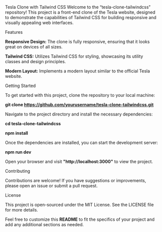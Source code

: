 Tesla Clone with Tailwind CSS
Welcome to the “tesla-clone-tailwindcss” repository! This project is a front-end clone of the Tesla website, designed to demonstrate the capabilities of Tailwind CSS for building responsive and visually appealing web interfaces.

Features

**Responsive Design:** The clone is fully responsive, ensuring that it looks great on devices of all sizes.

**Tailwind CSS:** Utilizes Tailwind CSS for styling, showcasing its utility classes and design principles.

**Modern Layout:** Implements a modern layout similar to the official Tesla website.

Getting Started

To get started with this project, clone the repository to your local machine:

**git clone https://github.com/yourusername/tesla-clone-tailwindcss.git**

Navigate to the project directory and install the necessary dependencies:

**cd tesla-clone-tailwindcss**

**npm install**

Once the dependencies are installed, you can start the development server:

**npm run dev**

Open your browser and visit **"http://localhost:3000"** to view the project.

Contributing

Contributions are welcome! If you have suggestions or improvements, please open an issue or submit a pull request.

License

This project is open-sourced under the MIT License. See the LICENSE file for more details.

Feel free to customize this **README** to fit the specifics of your project and add any additional sections as needed.
